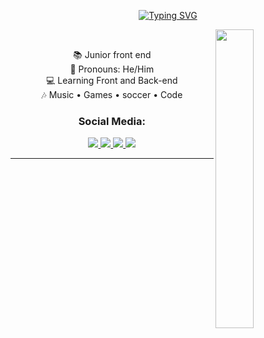 <p align="center"><a href="https://git.io/typing-svg"><img src="https://readme-typing-svg.herokuapp.com?font=nunito&size=25&pause=1000&color=1E90FF&random=false&width=435&lines=Hi%2C+there!+I'm+Kauan+Fernandes." alt="Typing SVG" /></a></p>
<img src="https://media1.tenor.com/m/EHYzxILmfx0AAAAd/tinkering-tony-stark.gif" align="right" width="35%">
<br>

<div style="max-width: 600px;" align="center">
  <p>
    📚 Junior front end <br>
    👾 Pronouns: He/Him<br>
    💻 Learning Front and Back-end<br>
    🎶 Music • Games • soccer • Code<br>
  </p>
</div>

<h3 align="center">Social Media:</h3>
<p align="center">
    <a href="https://wa.me/+5535998617461" target="_blank">
    <img src="https://img.shields.io/badge/WhatsApp-25D366?style=for-the-badge&logo=whatsapp&logoColor=white" target="_blank">
  </a>
  <a href="mailto:kauanzinhofernandes3@gmail.com" target="_blank">
    <img src="https://img.shields.io/badge/Gmail-D14836?style=for-the-badge&logo=gmail&logoColor=white" target="_blank">
  </a>
  <a href="https://www.linkedin.com/in/kauan-fernandes-a5633031a/" target="_blank">
    <img src="https://img.shields.io/badge/LinkedIn-0077B5?style=for-the-badge&logo=linkedin&logoColor=white" target="_blank">
  </a>
  <a href="https://www.instagram.com/kauanl.fernandes/?next=%2F" target="_blank">
    <img src="https://img.shields.io/badge/Instagram-E4405F?style=for-the-badge&logo=instagram&logoColor=white" target="_blank">
  </a>
</p>

<hr>
